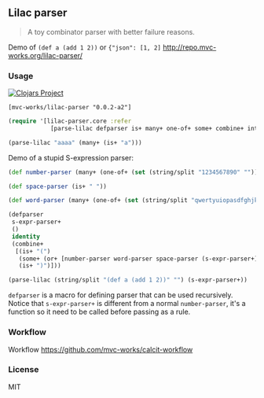 
Lilac parser
----

> A toy combinator parser with better failure reasons.

Demo of `(def a (add 1 2))` or `{"json": [1, 2]` http://repo.mvc-works.org/lilac-parser/

### Usage

[![Clojars Project](https://img.shields.io/clojars/v/mvc-works/lilac-parser.svg)](https://clojars.org/mvc-works/lilac-parser)

```edn
[mvc-works/lilac-parser "0.0.2-a2"]
```

```clojure
(require '[lilac-parser.core :refer
            [parse-lilac defparser is+ many+ one-of+ some+ combine+ interleave+ other-than+]])

(parse-lilac "aaaa" (many+ (is+ "a")))
```

Demo of a stupid S-expression parser:

```clojure
(def number-parser (many+ (one-of+ (set (string/split "1234567890" "")))))

(def space-parser (is+ " "))

(def word-parser (many+ (one-of+ (set (string/split "qwertyuiopasdfghjklzxcvbnm" "")))))

(defparser
 s-expr-parser+
 ()
 identity
 (combine+
  [(is+ "(")
   (some+ (or+ [number-parser word-parser space-parser (s-expr-parser+)]))
   (is+ ")")]))

(parse-lilac (string/split "(def a (add 1 2))" "") (s-expr-parser+))
```

`defparser` is a macro for defining parser that can be used recursively. Notice that `s-expr-parser+` is different from a normal `number-parser`, it's a function so it need to be called before passing as a rule.

### Workflow

Workflow https://github.com/mvc-works/calcit-workflow

### License

MIT
